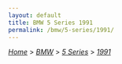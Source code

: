 ```yaml
---
layout: default
title: BMW 5 Series 1991
permalink: /bmw/5-series/1991/
---
```

[*Home*](/) > [*BMW*](/bmw/) > [*5 Series*](/bmw/5-series/) > [*1991*](/bmw/5-series/1991/)
